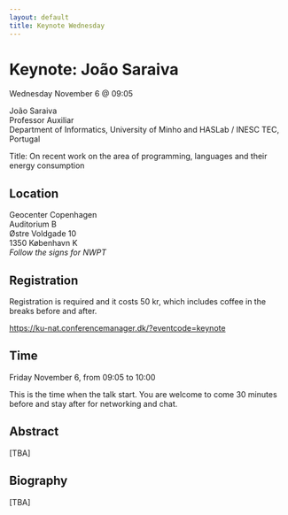 ```yaml
---
layout: default
title: Keynote Wednesday
---
```


# Keynote: João Saraiva

Wednesday November 6 @ 09:05

João Saraiva<br>
Professor Auxiliar<br>
Department of Informatics, University of Minho and HASLab / INESC TEC, Portugal

Title: On recent work on the area of programming, languages and their energy consumption

## Location
Geocenter Copenhagen<br>
Auditorium B<br>
Østre Voldgade 10<br>
1350 København K<br>
<i>Follow the signs for NWPT</i>

## Registration
Registration is required and it costs 50 kr, which includes coffee in the breaks before and after.

<a href="https://ku-nat.conferencemanager.dk/?eventcode=keynote" target="_blank">https://ku-nat.conferencemanager.dk/?eventcode=keynote</a>

## Time
Friday November 6, from 09:05 to 10:00

This is the time when the talk start. You are welcome to come 30 minutes before and stay after for networking and chat.

## Abstract
[TBA]

## Biography
[TBA]
